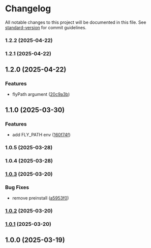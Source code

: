 # Changelog

All notable changes to this project will be documented in this file. See [standard-version](https://github.com/conventional-changelog/standard-version) for commit guidelines.

### 1.2.2 (2025-04-22)

### 1.2.1 (2025-04-22)

## 1.2.0 (2025-04-22)


### Features

* flyPath argument ([20c9a3b](https://github.com/kikobeats/flyctl/commit/20c9a3b7f62d845c18c5ff2248ebd1c78931ecb9))

## 1.1.0 (2025-03-30)


### Features

* add FLY_PATH env ([160f74f](https://github.com/kikobeats/flyctl/commit/160f74f12639a9d397d40ab50e71a48f9265467f))

### 1.0.5 (2025-03-28)

### 1.0.4 (2025-03-28)

### [1.0.3](https://github.com/kikobeats/flyctl/compare/v1.0.2...v1.0.3) (2025-03-20)


### Bug Fixes

* remove preinstall ([a5953f0](https://github.com/kikobeats/flyctl/commit/a5953f02d91279841486435294b6500420d5c1da))

### [1.0.2](https://github.com/kikobeats/flyctl/compare/v1.0.1...v1.0.2) (2025-03-20)

### [1.0.1](https://github.com/kikobeats/flyctl/compare/v1.0.0...v1.0.1) (2025-03-20)

## 1.0.0 (2025-03-19)

